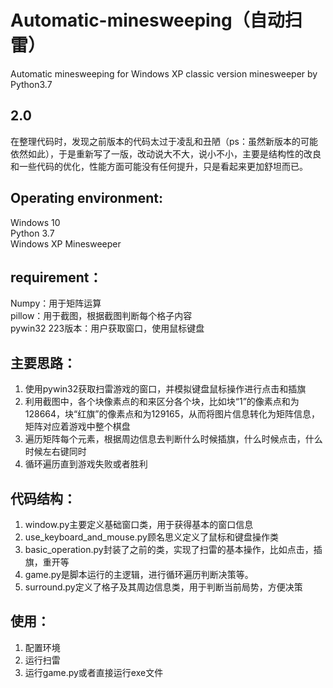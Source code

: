 # Automatic-minesweeping（自动扫雷）
Automatic minesweeping for Windows XP classic version minesweeper by Python3.7

## 2.0
在整理代码时，发现之前版本的代码太过于凌乱和丑陋（ps：虽然新版本的可能依然如此），于是重新写了一版，改动说大不大，说小不小，主要是结构性的改良和一些代码的优化，性能方面可能没有任何提升，只是看起来更加舒坦而已。

## Operating environment:  
Windows 10  
Python 3.7  
Windows XP Minesweeper  

## requirement： 
Numpy：用于矩阵运算  
pillow：用于截图，根据截图判断每个格子内容  
pywin32 223版本：用户获取窗口，使用鼠标键盘  

## 主要思路：  
1. 使用pywin32获取扫雷游戏的窗口，并模拟键盘鼠标操作进行点击和插旗  
2. 利用截图中，各个块像素点的和来区分各个块，比如块“1”的像素点和为128664，块“红旗”的像素点和为129165，从而将图片信息转化为矩阵信息，矩阵对应着游戏中整个棋盘  
3. 遍历矩阵每个元素，根据周边信息去判断什么时候插旗，什么时候点击，什么时候左右键同时  
4. 循环遍历直到游戏失败或者胜利  

## 代码结构：
1. window.py主要定义基础窗口类，用于获得基本的窗口信息  
2. use_keyboard_and_mouse.py顾名思义定义了鼠标和键盘操作类  
3. basic_operation.py封装了之前的类，实现了扫雷的基本操作，比如点击，插旗，重开等  
4. game.py是脚本运行的主逻辑，进行循环遍历判断决策等。  
5. surround.py定义了格子及其周边信息类，用于判断当前局势，方便决策   

## 使用：
1. 配置环境  
2. 运行扫雷  
3. 运行game.py或者直接运行exe文件  
